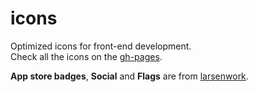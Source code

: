 # icons
Optimized icons for front-end development.  
Check all the icons on the [gh-pages](https://ganlanyuan.github.io/icons/).   

**App store badges**, **Social** and **Flags** are from [larsenwork](https://github.com/larsenwork/web.svg.min).